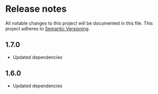 # Release notes

All notable changes to this project will be documented in this file.
This project adheres to [Semantic Versioning](http://semver.org/).

## 1.7.0

- Updated dependencies

## 1.6.0

- Updated dependencies
